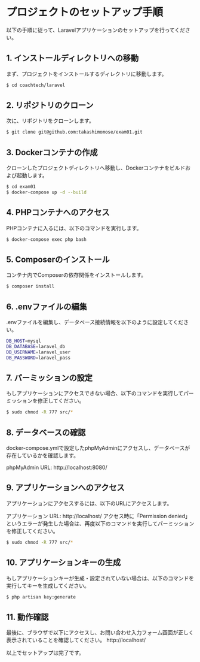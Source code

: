 # プロジェクトのセットアップ手順
以下の手順に従って、Laravelアプリケーションのセットアップを行ってください。

## 1. インストールディレクトリへの移動
まず、プロジェクトをインストールするディレクトリに移動します。

```bash
$ cd coachtech/laravel
```

## 2. リポジトリのクローン
次に、リポジトリをクローンします。

```bash
$ git clone git@github.com:takashimomose/exam01.git
```

## 3. Dockerコンテナの作成
クローンしたプロジェクトディレクトリへ移動し、Dockerコンテナをビルドおよび起動します。

```bash
$ cd exam01
$ docker-compose up -d --build
```

## 4. PHPコンテナへのアクセス
PHPコンテナに入るには、以下のコマンドを実行します。

```bash
$ docker-compose exec php bash
```

## 5. Composerのインストール
コンテナ内でComposerの依存関係をインストールします。

```bash
$ composer install
```

## 6. .envファイルの編集
.envファイルを編集し、データベース接続情報を以下のように設定してください。

```bash
DB_HOST=mysql
DB_DATABASE=laravel_db
DB_USERNAME=laravel_user
DB_PASSWORD=laravel_pass
```

## 7. パーミッションの設定
もしアプリケーションにアクセスできない場合、以下のコマンドを実行してパーミッションを修正してください。

```bash
$ sudo chmod -R 777 src/*
```

## 8. データベースの確認
docker-compose.ymlで設定したphpMyAdminにアクセスし、データベースが存在しているかを確認します。

phpMyAdmin URL: http://localhost:8080/

## 9. アプリケーションへのアクセス
アプリケーションにアクセスするには、以下のURLにアクセスします。

アプリケーション URL: http://localhost/
アクセス時に「Permission denied」というエラーが発生した場合は、再度以下のコマンドを実行してパーミッションを修正してください。

```bash
$ sudo chmod -R 777 src/*
```

## 10. アプリケーションキーの生成
もしアプリケーションキーが生成・設定されていない場合は、以下のコマンドを実行してキーを生成してください。

```bash
$ php artisan key:generate
```

## 11. 動作確認
最後に、ブラウザで以下にアクセスし、お問い合わせ入力フォーム画面が正しく表示されていることを確認してください。
http://localhost/

以上でセットアップは完了です。